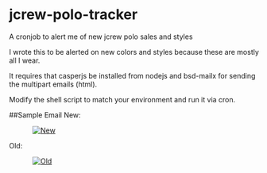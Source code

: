# jcrew-polo-tracker
A cronjob to alert me of new jcrew polo sales and styles

I wrote this to be alerted on new colors and styles because these are mostly all I wear.

It requires that casperjs be installed from nodejs and bsd-mailx for sending the multipart emails (html).

Modify the shell script to match your environment and run it via cron.

##Sample Email
New:

&nbsp;&nbsp;&nbsp;&nbsp;&nbsp;&nbsp;&nbsp;&nbsp;&nbsp;&nbsp;&nbsp;&nbsp;[![New](http://www.eyyit.com/jcrew/jcrew_polos_cur.png)](http://www.eyyit.com/jcrew/jcrew_polos_cur.png)

Old:

&nbsp;&nbsp;&nbsp;&nbsp;&nbsp;&nbsp;&nbsp;&nbsp;&nbsp;&nbsp;&nbsp;&nbsp;[![Old](http://www.eyyit.com/jcrew/jcrew_polos_old.png)](http://www.eyyit.com/jcrew/jcrew_polos_old.png)
